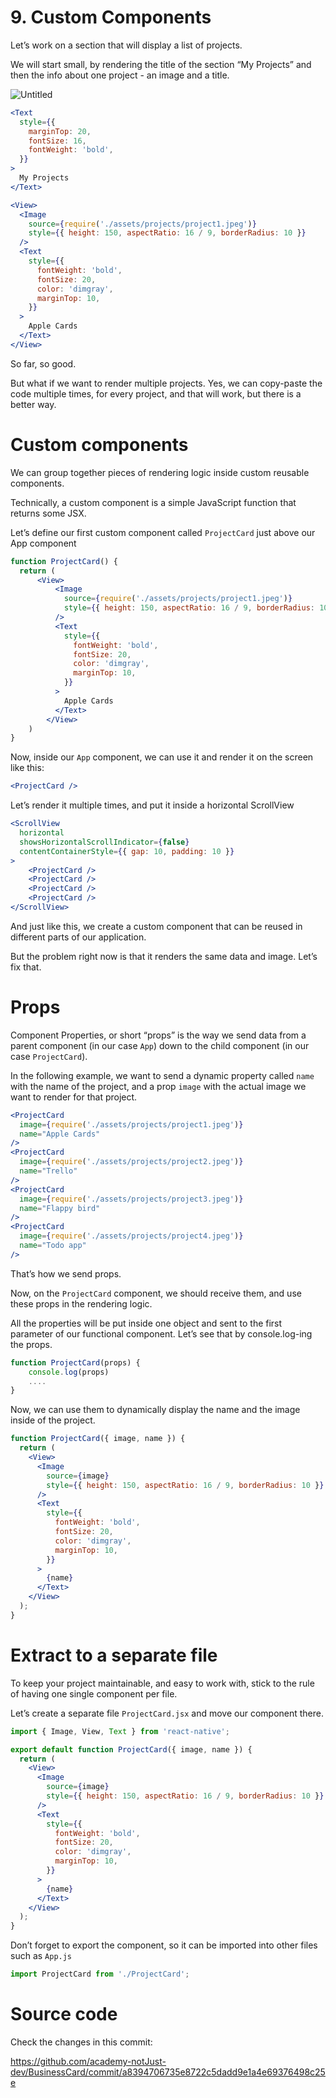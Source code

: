# 9. Custom Components

Let’s work on a section that will display a list of projects. 

We will start small, by rendering the title of the section “My Projects” and then the info about one project - an image and a title.

![Untitled](https://notjust.notion.site/image/https%3A%2F%2Fprod-files-secure.s3.us-west-2.amazonaws.com%2Fdd86c3cc-2d0e-4342-9493-40201a875875%2F374c7878-5bc2-499d-b78e-4b5d36ec64a5%2FUntitled.png?table=block&id=4f8fc5cc-614f-4e8b-b9af-f251356a35c8&spaceId=dd86c3cc-2d0e-4342-9493-40201a875875&width=2000&userId=&cache=v2)

```jsx
<Text
  style={{
    marginTop: 20,
    fontSize: 16,
    fontWeight: 'bold',
  }}
>
  My Projects
</Text>

<View>
  <Image
    source={require('./assets/projects/project1.jpeg')}
    style={{ height: 150, aspectRatio: 16 / 9, borderRadius: 10 }}
  />
  <Text
    style={{
      fontWeight: 'bold',
      fontSize: 20,
      color: 'dimgray',
      marginTop: 10,
    }}
  >
    Apple Cards
  </Text>
</View>
```

So far, so good. 

But what if we want to render multiple projects. Yes, we can copy-paste the code multiple times, for every project, and that will work, but there is a better way. 

# Custom components

We can group together pieces of rendering logic inside custom reusable components. 

Technically, a custom component is a simple JavaScript function that returns some JSX. 

Let’s define our first custom component called `ProjectCard` just above our App component

```jsx
function ProjectCard() {
  return (
	  <View>
		  <Image
		    source={require('./assets/projects/project1.jpeg')}
		    style={{ height: 150, aspectRatio: 16 / 9, borderRadius: 10 }}
		  />
		  <Text
		    style={{
		      fontWeight: 'bold',
		      fontSize: 20,
		      color: 'dimgray',
		      marginTop: 10,
		    }}
		  >
		    Apple Cards
		  </Text>
		</View>
	)
}
```

Now, inside our `App` component, we can use it and render it on the screen like this:

```jsx
<ProjectCard />
```

Let’s render it multiple times, and put it inside a horizontal ScrollView

```jsx
<ScrollView
  horizontal
  showsHorizontalScrollIndicator={false}
  contentContainerStyle={{ gap: 10, padding: 10 }}
>
	<ProjectCard />
	<ProjectCard />
	<ProjectCard />
	<ProjectCard />
</ScrollView>
```

And just like this, we create a custom component that can be reused in different parts of our application. 

But the problem right now is that it renders the same data and image. Let’s fix that.

# Props

Component Properties, or short “props” is the way we send data from a parent component (in our case `App`) down to the child component (in our case `ProjectCard`). 

In the following example, we want to send a dynamic property called `name` with the name of the project, and a prop `image` with the actual image we want to render for that project. 

```jsx
<ProjectCard
  image={require('./assets/projects/project1.jpeg')}
  name="Apple Cards"
/>
<ProjectCard
  image={require('./assets/projects/project2.jpeg')}
  name="Trello"
/>
<ProjectCard
  image={require('./assets/projects/project3.jpeg')}
  name="Flappy bird"
/>
<ProjectCard
  image={require('./assets/projects/project4.jpeg')}
  name="Todo app"
/>
```

That’s how we send props. 

Now, on the `ProjectCard` component, we should receive them, and use these props in the rendering logic. 

All the properties will be put inside one object and sent to the first parameter of our functional component. Let’s see that by console.log-ing the props. 

```jsx
function ProjectCard(props) {
	console.log(props)
	....
}
```

Now, we can use them to dynamically display the name and the image inside of the project. 

```jsx
function ProjectCard({ image, name }) {
  return (
    <View>
      <Image
        source={image}
        style={{ height: 150, aspectRatio: 16 / 9, borderRadius: 10 }}
      />
      <Text
        style={{
          fontWeight: 'bold',
          fontSize: 20,
          color: 'dimgray',
          marginTop: 10,
        }}
      >
        {name}
      </Text>
    </View>
  );
}
```

# Extract to a separate file

To keep your project maintainable, and easy to work with, stick to the rule of having one single component per file. 

Let’s create a separate file `ProjectCard.jsx` and move our component there. 

```jsx
import { Image, View, Text } from 'react-native';

export default function ProjectCard({ image, name }) {
  return (
    <View>
      <Image
        source={image}
        style={{ height: 150, aspectRatio: 16 / 9, borderRadius: 10 }}
      />
      <Text
        style={{
          fontWeight: 'bold',
          fontSize: 20,
          color: 'dimgray',
          marginTop: 10,
        }}
      >
        {name}
      </Text>
    </View>
  );
}

```

Don’t forget to export the component, so it can be imported into other files such as `App.js`

```jsx
import ProjectCard from './ProjectCard';
```

# Source code

Check the changes in this commit:

https://github.com/academy-notJust-dev/BusinessCard/commit/a8394706735e8722c5dadd9e1a4e69376498c25e